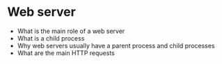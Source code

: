 # Web server

- What is the main role of a web server
- What is a child process
- Why web servers usually have a parent process and child processes
- What are the main HTTP requests
